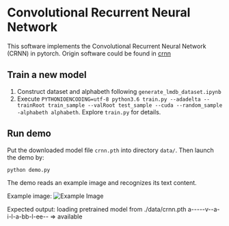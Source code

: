 Convolutional Recurrent Neural Network
======================================

This software implements the Convolutional Recurrent Neural Network (CRNN) in pytorch.
Origin software could be found in [crnn](https://github.com/meijieru/crnn.pytorch)

Train a new model
-----------------
1. Construct dataset and alphabeth  following `generate_lmdb_dataset.ipynb`
2. Execute ``PYTHONIOENCODING=utf-8 python3.6 train.py --adadelta --trainRoot train_sample --valRoot test_sample --cuda --random_sample -alphabeth alphabeth``. Explore ``train.py`` for details.

Run demo
--------
Put the downloaded model file ``crnn.pth`` into directory ``data/``. Then launch the demo by:

    python demo.py

The demo reads an example image and recognizes its text content.

Example image:
![Example Image](./data/demo.png)

Expected output:
    loading pretrained model from ./data/crnn.pth
    a-----v--a-i-l-a-bb-l-ee-- => available
